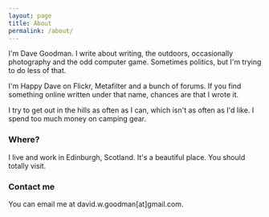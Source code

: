 ```yaml
---
layout: page
title: About
permalink: /about/
---
```


I'm Dave Goodman. I write about writing, the outdoors, occasionally photography and the odd computer game. Sometimes politics, but I'm trying to do less of that.

I'm Happy Dave on Flickr, Metafilter and a bunch of forums. If you find something online written under that name, chances are that I wrote it.

I try to get out in the hills as often as I can, which isn't as often as I'd like. I spend too much money on camping gear.


### Where?

I live and work in Edinburgh, Scotland. It's a beautiful place. You should totally visit.


### Contact me

You can email me at david.w.goodman[at]gmail.com.
